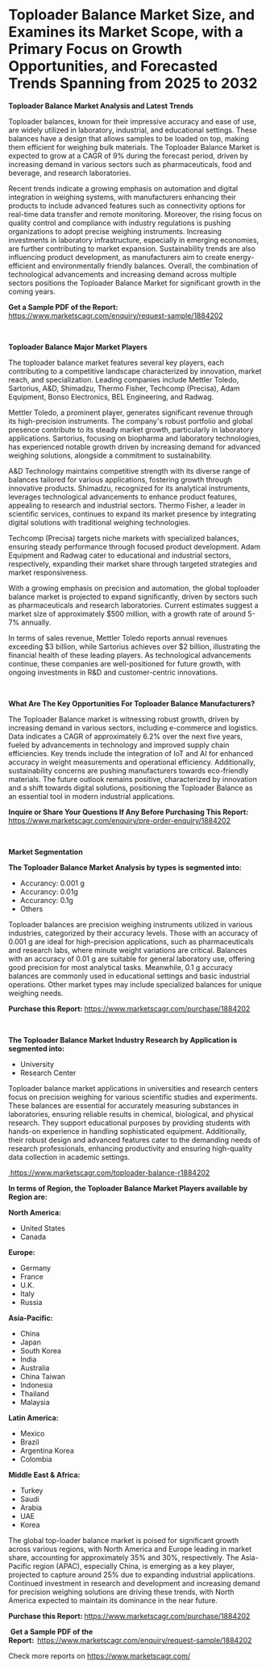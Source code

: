 <p><h1>Toploader Balance Market Size, and Examines its Market Scope, with a Primary Focus on Growth Opportunities, and Forecasted Trends Spanning from 2025 to 2032</h1></p><p><strong>Toploader Balance Market Analysis and Latest Trends</strong></p>
<p><p>Toploader balances, known for their impressive accuracy and ease of use, are widely utilized in laboratory, industrial, and educational settings. These balances have a design that allows samples to be loaded on top, making them efficient for weighing bulk materials. The Toploader Balance Market is expected to grow at a CAGR of 9% during the forecast period, driven by increasing demand in various sectors such as pharmaceuticals, food and beverage, and research laboratories.</p><p>Recent trends indicate a growing emphasis on automation and digital integration in weighing systems, with manufacturers enhancing their products to include advanced features such as connectivity options for real-time data transfer and remote monitoring. Moreover, the rising focus on quality control and compliance with industry regulations is pushing organizations to adopt precise weighing instruments. Increasing investments in laboratory infrastructure, especially in emerging economies, are further contributing to market expansion. Sustainability trends are also influencing product development, as manufacturers aim to create energy-efficient and environmentally friendly balances. Overall, the combination of technological advancements and increasing demand across multiple sectors positions the Toploader Balance Market for significant growth in the coming years.</p></p>
<p><strong>Get a Sample PDF of the Report:&nbsp;</strong> <a href="https://www.marketscagr.com/enquiry/request-sample/1884202?utm_campaign=2517&utm_medium=2&utm_source=Github&utm_content=ia&utm_term=28032025&utm_id=toploader-balance">https://www.marketscagr.com/enquiry/request-sample/1884202</a></p>
<p>&nbsp;</p>
<p><strong>Toploader Balance Major Market Players</strong></p>
<p><p>The toploader balance market features several key players, each contributing to a competitive landscape characterized by innovation, market reach, and specialization. Leading companies include Mettler Toledo, Sartorius, A&D, Shimadzu, Thermo Fisher, Techcomp (Precisa), Adam Equipment, Bonso Electronics, BEL Engineering, and Radwag.</p><p>Mettler Toledo, a prominent player, generates significant revenue through its high-precision instruments. The company's robust portfolio and global presence contribute to its steady market growth, particularly in laboratory applications. Sartorius, focusing on biopharma and laboratory technologies, has experienced notable growth driven by increasing demand for advanced weighing solutions, alongside a commitment to sustainability.</p><p>A&D Technology maintains competitive strength with its diverse range of balances tailored for various applications, fostering growth through innovative products. Shimadzu, recognized for its analytical instruments, leverages technological advancements to enhance product features, appealing to research and industrial sectors. Thermo Fisher, a leader in scientific services, continues to expand its market presence by integrating digital solutions with traditional weighing technologies.</p><p>Techcomp (Precisa) targets niche markets with specialized balances, ensuring steady performance through focused product development. Adam Equipment and Radwag cater to educational and industrial sectors, respectively, expanding their market share through targeted strategies and market responsiveness.</p><p>With a growing emphasis on precision and automation, the global toploader balance market is projected to expand significantly, driven by sectors such as pharmaceuticals and research laboratories. Current estimates suggest a market size of approximately $500 million, with a growth rate of around 5-7% annually.</p><p>In terms of sales revenue, Mettler Toledo reports annual revenues exceeding $3 billion, while Sartorius achieves over $2 billion, illustrating the financial health of these leading players. As technological advancements continue, these companies are well-positioned for future growth, with ongoing investments in R&D and customer-centric innovations.</p></p>
<p>&nbsp;</p>
<p><strong>What Are The Key Opportunities For Toploader Balance Manufacturers?</strong></p>
<p><p>The Toploader Balance market is witnessing robust growth, driven by increasing demand in various sectors, including e-commerce and logistics. Data indicates a CAGR of approximately 6.2% over the next five years, fueled by advancements in technology and improved supply chain efficiencies. Key trends include the integration of IoT and AI for enhanced accuracy in weight measurements and operational efficiency. Additionally, sustainability concerns are pushing manufacturers towards eco-friendly materials. The future outlook remains positive, characterized by innovation and a shift towards digital solutions, positioning the Toploader Balance as an essential tool in modern industrial applications.</p></p>
<p><strong>Inquire or Share Your Questions If Any Before Purchasing This Report:</strong> <a href="https://www.marketscagr.com/enquiry/pre-order-enquiry/1884202?utm_campaign=2517&utm_medium=2&utm_source=Github&utm_content=ia&utm_term=28032025&utm_id=toploader-balance">https://www.marketscagr.com/enquiry/pre-order-enquiry/1884202</a></p>
<p>&nbsp;</p>
<p><strong>Market Segmentation</strong></p>
<p><strong>The Toploader Balance Market Analysis by types is segmented into:</strong></p>
<p><ul><li>Accurancy: 0.001 g</li><li>Accurancy: 0.01g</li><li>Accurancy: 0.1g</li><li>Others</li></ul></p>
<p><p>Toploader balances are precision weighing instruments utilized in various industries, categorized by their accuracy levels. Those with an accuracy of 0.001 g are ideal for high-precision applications, such as pharmaceuticals and research labs, where minute weight variations are critical. Balances with an accuracy of 0.01 g are suitable for general laboratory use, offering good precision for most analytical tasks. Meanwhile, 0.1 g accuracy balances are commonly used in educational settings and basic industrial operations. Other market types may include specialized balances for unique weighing needs.</p></p>
<p><strong>Purchase this Report:&nbsp;</strong><a href="https://www.marketscagr.com/purchase/1884202?utm_campaign=2517&utm_medium=2&utm_source=Github&utm_content=ia&utm_term=28032025&utm_id=toploader-balance">https://www.marketscagr.com/purchase/1884202</a></p>
<p>&nbsp;</p>
<p><strong>The Toploader Balance Market Industry Research by Application is segmented into:</strong></p>
<p><ul><li>University</li><li>Research Center</li></ul></p>
<p><p>Toploader balance market applications in universities and research centers focus on precision weighing for various scientific studies and experiments. These balances are essential for accurately measuring substances in laboratories, ensuring reliable results in chemical, biological, and physical research. They support educational purposes by providing students with hands-on experience in handling sophisticated equipment. Additionally, their robust design and advanced features cater to the demanding needs of research professionals, enhancing productivity and ensuring high-quality data collection in academic settings.</p></p>
<p><a href="https://www.marketscagr.com/toploader-balance-r1884202?utm_campaign=2517&utm_medium=2&utm_source=Github&utm_content=ia&utm_term=28032025&utm_id=toploader-balance">&nbsp;https://www.marketscagr.com/toploader-balance-r1884202</a></p>
<p><strong>In terms of Region, the Toploader Balance Market Players available by Region are:</strong></p>
<p>
    <p> <strong> North America: </strong>
        <ul>
            <li>United States</li>
            <li>Canada</li>
        </ul>
        </p> 
    <p> <strong> Europe: </strong>
        <ul>
            <li>Germany</li>
            <li>France</li>
            <li>U.K.</li>
            <li>Italy</li>
            <li>Russia</li>
        </ul>
        </p> 
    <p> <strong> Asia-Pacific: </strong>
        <ul>
            <li>China</li>
            <li>Japan</li>
            <li>South Korea</li>
            <li>India</li>
            <li>Australia</li>
            <li>China Taiwan</li>
            <li>Indonesia</li>
            <li>Thailand</li>
            <li>Malaysia</li>
        </ul>
        </p> 
    <p> <strong> Latin America: </strong>
        <ul>
            <li>Mexico</li>
            <li>Brazil</li>
            <li>Argentina Korea</li>
            <li>Colombia</li>
        </ul>
        </p> 
    <p> <strong> Middle East & Africa: </strong>
        <ul>
            <li>Turkey</li>
            <li>Saudi</li>
            <li>Arabia</li>
            <li>UAE</li>
            <li>Korea</li>
        </ul>
    </p>
    </p>
<p><p>The global top-loader balance market is poised for significant growth across various regions, with North America and Europe leading in market share, accounting for approximately 35% and 30%, respectively. The Asia-Pacific region (APAC), especially China, is emerging as a key player, projected to capture around 25% due to expanding industrial applications. Continued investment in research and development and increasing demand for precision weighing solutions are driving these trends, with North America expected to maintain its dominance in the near future.</p></p>
<p><strong>Purchase this Report: </strong><a href="https://www.marketscagr.com/purchase/1884202?utm_campaign=2517&utm_medium=2&utm_source=Github&utm_content=ia&utm_term=28032025&utm_id=toploader-balance">https://www.marketscagr.com/purchase/1884202</a></p>
<p>&nbsp;<strong>Get a Sample PDF of the Report:&nbsp;&nbsp;</strong><a href="https://www.marketscagr.com/enquiry/request-sample/1884202?utm_campaign=2517&utm_medium=2&utm_source=Github&utm_content=ia&utm_term=28032025&utm_id=toploader-balance">https://www.marketscagr.com/enquiry/request-sample/1884202</a></p>
<p><strong></strong></p>
<p>Check more reports on <a href="https://www.marketscagr.com/?utm_campaign=2517&utm_medium=2&utm_source=Github&utm_content=ia&utm_term=28032025&utm_id=toploader-balance">https://www.marketscagr.com/</a></p>